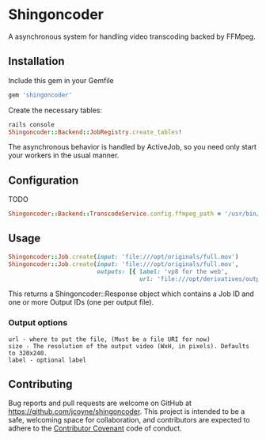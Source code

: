 # Shingoncoder

A asynchronous system for handling video transcoding backed by FFMpeg.

## Installation

Include this gem in your Gemfile

```ruby
gem 'shingoncoder'
```

Create the necessary tables:

```ruby
rails console
Shingoncoder::Backend::JobRegistry.create_tables!
```

The asynchronous behavior is handled by ActiveJob, so you need only start your workers in the usual manner.


## Configuration

TODO

```ruby
Shingoncoder::Backend::TranscodeService.config.ffmpeg_path = '/usr/bin/ffmpeg'
```


## Usage

```ruby
Shingoncoder::Job.create(input: 'file:///opt/originals/full.mov')
Shingoncoder::Job.create(input: 'file:///opt/originals/full.mov',
                         outputs: [{ label: 'vp8 for the web',
                                     url: 'file:///opt/derivatives/output.webm'}])
```

This returns a Shingoncoder::Response object which contains a Job ID and one or more Output IDs (one per output file).

### Output options
```
url - where to put the file, (Must be a file URI for now)
size - The resolution of the output video (WxH, in pixels). Defaults to 320x240.
label - optional label
```


## Contributing

Bug reports and pull requests are welcome on GitHub at https://github.com/jcoyne/shingoncoder. This project is intended to be a safe, welcoming space for collaboration, and contributors are expected to adhere to the [Contributor Covenant](http://contributor-covenant.org) code of conduct.

